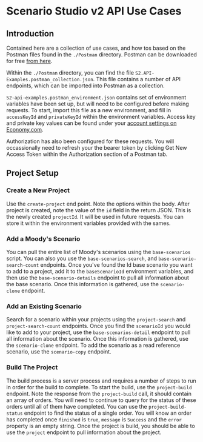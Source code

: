 # Scenario Studio v2 API Use Cases

## Introduction
Contained here are a collection of use cases, and how tos based on the Postman files found in the `./Postman` directory. Postman can be downloaded for free [from here](https://www.postman.com/).

Within the `./Postman` directory, you can find the file `S2.API-Examples.postman_collection.json`. This file contains a number of API endpoints, which can be imported into Postman as a collection.

`S2-api-examples.postman_environment.json` contains set of environment variables have been set up, but will need to be configured before making requests. To start, import this file as a new environment, and fill in `accessKeyId` and `privateKeyId` within the environment variables. Access key and private key values can be found under your [account settings on Economy.com](https://www.economy.com/myeconomy/api-key-info).

Authorization has also been configured for these requests. You will occassionally need to refresh your the bearer token by clicking Get New Access Token within the Authorization section of a Postman tab.

## Project Setup

### Create a New Project
Use the `create-project` end point. Note the options within the body. After project is created, note the value of the `id` field in the return JSON. This is the newly created `projectId`. It will be used in future requests. You can store it within the environment variables provided with the sames.

### Add a Moody's Scenario
You can pull the entire list of Moody's scenarios using the `base-scenarios` script. You can also you use the `base-scenarios-search`, and `base-scenario-search-count` endpoints. Once you've found the Id base scenario you want to add to a project, add it to the `baseScenarioId` environment variables, and then use the `base-scenario-details` endpoint to pull all information about the base scenario. Once this information is gathered, use the `scenario-clone` endpoint.

### Add an Existing Scenario
Search for a scenario within your projects using the `project-search` and `project-search-count` endpoints. Once you find the `scenarioId` you would like to add to your project, use the `base-scenarios-detail` endpoint to pull all information about the scenario. Once this information is gathered, use the `scenario-clone` endpoint. To add the scenario as a read reference scenario, use the `scenario-copy` endpoint.

### Build The Project
The build process is a server process and requires a number of steps to run in order for the build to complete. To start the build, use the `project-build` endpoint. Note the response from the `project-build` call, it should contain an array of orders. You will need to continue to query for the status of these orders until all of them have completed. You can use the `project-build-status` endpoint to find the status of a single order. You will know an order has completed once `finished` is `true`, `message` is `Success` and the `error` property is an empty string. Once the project is build, you should be able to use the `project` endpoint to pull information about the project.
